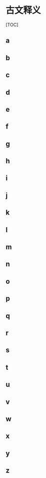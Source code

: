 # 古文释义

[TOC]







## a

## b

## c

## d

## e

## f

## g

## h

## i

## j

## k

## l

## m

## n

## o

## p

## q

## r

## s

## t

## u

## v

## w

## x

## y

## z

## 













































